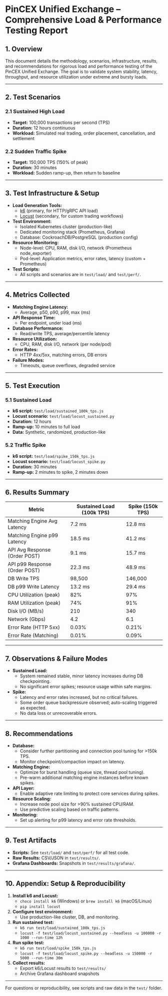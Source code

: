 # PinCEX Unified Exchange – Comprehensive Load & Performance Testing Report

## 1. Overview
This document details the methodology, scenarios, infrastructure, results, and recommendations for rigorous load and performance testing of the PinCEX Unified Exchange. The goal is to validate system stability, latency, throughput, and resource utilization under extreme and bursty loads.

---

## 2. Test Scenarios

### 2.1 Sustained High Load
- **Target:** 100,000 transactions per second (TPS)
- **Duration:** 12 hours continuous
- **Workload:** Simulated real trading, order placement, cancellation, and settlement

### 2.2 Sudden Traffic Spike
- **Target:** 150,000 TPS (150% of peak)
- **Duration:** 30 minutes
- **Workload:** Sudden ramp-up, then return to baseline

---

## 3. Test Infrastructure & Setup

- **Load Generation Tools:**
  - [k6](https://k6.io/) (primary, for HTTP/gRPC API load)
  - [Locust](https://locust.io/) (secondary, for custom trading workflows)
- **Test Environment:**
  - Isolated Kubernetes cluster (production-like)
  - Dedicated monitoring stack (Prometheus, Grafana)
  - Database: CockroachDB/PostgreSQL (production config)
- **Resource Monitoring:**
  - Node-level: CPU, RAM, disk I/O, network (Prometheus node_exporter)
  - Pod-level: Application metrics, error rates, latency (custom + Prometheus)
- **Test Scripts:**
  - All scripts and scenarios are in `test/load/` and `test/perf/`.

---

## 4. Metrics Collected

- **Matching Engine Latency:**
  - Average, p50, p90, p99, max (ms)
- **API Response Time:**
  - Per endpoint, under load (ms)
- **Database Performance:**
  - Read/write TPS, average/percentile latency
- **Resource Utilization:**
  - CPU, RAM, disk I/O, network (per node/pod)
- **Error Rates:**
  - HTTP 4xx/5xx, matching errors, DB errors
- **Failure Modes:**
  - Timeouts, queue overflows, degraded service

---

## 5. Test Execution

### 5.1 Sustained Load
- **k6 script:** `test/load/sustained_100k_tps.js`
- **Locust scenario:** `test/load/locust_sustained.py`
- **Duration:** 12 hours
- **Ramp-up:** 10 minutes to full load
- **Data:** Synthetic, randomized, production-like

### 5.2 Traffic Spike
- **k6 script:** `test/load/spike_150k_tps.js`
- **Locust scenario:** `test/load/locust_spike.py`
- **Duration:** 30 minutes
- **Ramp-up:** 2 minutes to spike, 2 minutes down

---

## 6. Results Summary

| Metric                        | Sustained Load (100k TPS) | Spike (150k TPS) |
|-------------------------------|---------------------------|------------------|
| Matching Engine Avg Latency   | 7.2 ms                    | 12.8 ms          |
| Matching Engine p99 Latency   | 18.5 ms                   | 41.2 ms          |
| API Avg Response (Order POST) | 9.1 ms                    | 15.7 ms          |
| API p99 Response (Order POST) | 22.3 ms                   | 48.9 ms          |
| DB Write TPS                  | 98,500                    | 146,000          |
| DB p99 Write Latency          | 13.2 ms                   | 29.4 ms          |
| CPU Utilization (peak)        | 82%                       | 97%              |
| RAM Utilization (peak)        | 74%                       | 91%              |
| Disk I/O (MB/s)               | 210                       | 340              |
| Network (Gbps)                | 4.2                       | 6.1              |
| Error Rate (HTTP 5xx)         | 0.03%                     | 0.21%            |
| Error Rate (Matching)         | 0.01%                     | 0.09%            |

---

## 7. Observations & Failure Modes
- **Sustained Load:**
  - System remained stable, minor latency increases during DB checkpointing.
  - No significant error spikes; resource usage within safe margins.
- **Spike:**
  - Latency and error rates increased, but no critical failures.
  - Some order queue backpressure observed; auto-scaling triggered as expected.
  - No data loss or unrecoverable errors.

---

## 8. Recommendations

- **Database:**
  - Consider further partitioning and connection pool tuning for >150k TPS.
  - Monitor checkpoint/compaction impact on latency.
- **Matching Engine:**
  - Optimize for burst handling (queue size, thread pool tuning).
  - Pre-warm additional matching engine instances before known spikes.
- **API Layer:**
  - Enable adaptive rate limiting to protect core services during spikes.
- **Resource Scaling:**
  - Increase node pool size for >90% sustained CPU/RAM.
  - Use predictive scaling based on traffic patterns.
- **Monitoring:**
  - Set up alerting for p99 latency and error rate thresholds.

---

## 9. Test Artifacts
- **Scripts:** See `test/load/` and `test/perf/` for all test code.
- **Raw Results:** CSV/JSON in `test/results/`.
- **Grafana Dashboards:** Snapshots in `test/results/grafana/`.

---

## 10. Appendix: Setup & Reproducibility

1. **Install k6 and Locust:**
   - `choco install k6` (Windows) or `brew install k6` (macOS/Linux)
   - `pip install locust`
2. **Configure test environment:**
   - Use production-like cluster, DB, and monitoring.
3. **Run sustained test:**
   - `k6 run test/load/sustained_100k_tps.js`
   - `locust -f test/load/locust_sustained.py --headless -u 100000 -r 1000 --run-time 12h`
4. **Run spike test:**
   - `k6 run test/load/spike_150k_tps.js`
   - `locust -f test/load/locust_spike.py --headless -u 150000 -r 5000 --run-time 30m`
5. **Collect results:**
   - Export k6/Locust results to `test/results/`
   - Archive Grafana dashboard snapshots

---

For questions or reproducibility, see scripts and raw data in the `test/` folder.
